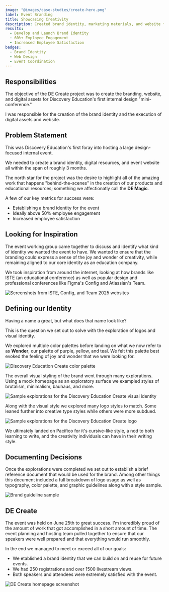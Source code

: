 ```yaml
---
image: "@images/case-studies/create-hero.png"
label: Event Branding
title: Showcasing Creativity
description: Created brand identity, marketing materials, and website for an internal event at Discovery Education, allowing creative teams to showcase their work.
results:
  - Develop and Launch Brand Identity
  - 60%+ Employee Engagement
  - Increased Employee Satisfaction
badges:
  - Brand Identity
  - Web Design
  - Event Coordination
---
```


## Responsibilities

The objective of the DE Create project was to create the branding, website, and digital assets for Discovery Education's first internal design "mini-conference."

I was responsible for the creation of the brand identity and the execution of digital assets and website.

## Problem Statement

This was Discovery Education's first foray into hosting a large design-focused internal event.

We needed to create a brand identity, digital resources, and event website all within the span of roughly 3 months.

The north star for the project was the desire to highlight all of the amazing work that happens "behind-the-scenes" in the creation of our products and educational resources; something we affectionatly call the **DE Magic**.

A few of our key metrics for success were:

- Establishing a brand identity for the event
- Ideally above 50% employee engagement
- Increased employee satisfaction

## Looking for Inspiration

The event working group came together to discuss and identify what kind of identity we wanted the event to have. We wanted to ensure that the branding could express a sense of the joy and wonder of creativity, while remaining aligned to our core identity as an education company.

We took inspiration from around the internet, looking at how brands like ISTE (an educational conference) as well as popular design and professional conferences like Figma's Config and Atlassian's Team.

![Screenshots from ISTE, Config, and Team 2025 websites](@images/case-studies/create/reference.png)

## Defining our Identity

Having a name a great, but what does that name look like?

This is the question we set out to solve with the exploration of logos and visual identity.

We explored multiple color palettes before landing on what we now refer to as **Wonder**, our palette of purple, yellow, and teal. We felt this palette best evoked the feeling of joy and wonder that we were looking for.

![Discovery Education Create color palette](@images/case-studies/create/color-palette.png)

The overall visual styling of the brand went through many explorations. Using a mock homepage as an exploratory surface we exampled styles of brutalism, minimalism, bauhaus, and more.

![Sample explorations for the Discovery Education Create visual identity](@images/case-studies/create/explorations.png)

Along with the visual style we explored many logo styles to match. Some leaned further into creative type styles while others were more subdued.

![Sample explorations for the Discovery Education Create logo](@images/case-studies/create/logo-explorations.png)

We ultimately landed on Pacifico for it's cursive-like style, a nod to both learning to write, and the creativity individuals can have in their writing style.

## Documenting Decisions

Once the explorations were completed we set out to establish a brief reference document that would be used for the brand. Among other things this document included a full breakdown of logo usage as well as typography, color palette, and graphic guidelines along with a style sample.

![Brand guideline sample](@images/case-studies/create/brand-guidelines.png)

## DE Create

The event was held on June 25th to great success. I'm incredibly proud of the amount of work that got accomplished in a short amount of time. The event planning and hosting team pulled together to ensure that our speakers were well prepared and that everything would run smoothly.

In the end we managed to meet or exceed all of our goals:

- We etablished a brand identity that we can build on and reuse for future events.
- We had 250 registrations and over 1500 livestream views.
- Both speakers and attendees were extremely satisfied with the event.

![DE Create homepage screenshot](@images/case-studies/create/final.png)
